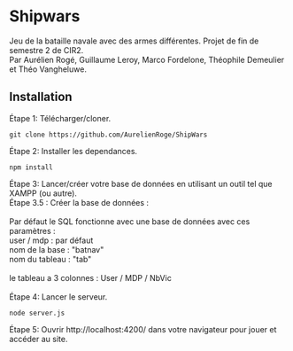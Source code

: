 # Shipwars

Jeu de la bataille navale avec des armes différentes. Projet de fin de semestre 2 de CIR2.<br/>
Par Aurélien Rogé, Guillaume Leroy, Marco Fordelone, Théophile Demeulier et Théo Vangheluwe.

## Installation

Étape 1: Télécharger/cloner.
```
git clone https://github.com/AurelienRoge/ShipWars
```
Étape 2: Installer les dependances.
```
npm install
```
Étape 3: Lancer/créer votre base de données en utilisant un outil tel que XAMPP (ou autre).<br/>
Étape 3.5 : Créer la base de données :<br/>
<br/>
Par défaut le SQL fonctionne avec une base de données avec ces paramètres :<br/>
user / mdp : par défaut<br/>
nom de la base : "batnav"<br/>
nom du tableau : "tab"<br/>
<br/>
le tableau a 3 colonnes : User / MDP / NbVic <br/>
<br/>
Étape 4: Lancer le serveur.
```
node server.js
```
Étape 5: Ouvrir http://localhost:4200/ dans votre navigateur pour jouer et accéder au site.
